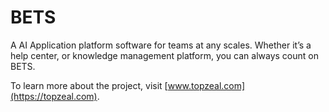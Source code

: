# BETS

A AI Application platform software for teams at any scales. Whether it’s a help center, or knowledge management platform, you can always count on BETS.

To learn more about the project, visit [www.topzeal.com](https://topzeal.com).
